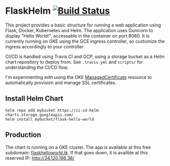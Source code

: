 # FlaskHelm [![Build Status](https://travis-ci.com/arjungopisetty/FlaskHelm.svg?branch=master)](https://travis-ci.com/arjungopisetty/FlaskHelm)

This project provides a basic structure for running a web application using Flask, Docker, Kubernetes and Helm. The application uses Gunicorn to display "Hello World!", accessable in the container on port 8080. It is currently running on GKE using the GCE ingress controller, so customize the ingress accordingly to your controller. 

CI/CD is handled using Travis CI and GCP, using a storage bucket as a Helm chart repository to deploy from. See ```.travis.yml``` and  ```scripts/``` for understanding the CI/CD flow.

I'm experimenting with using the GKE [ManagedCertificate](https://github.com/GoogleCloudPlatform/gke-managed-certs) resource to automatically provision and manage SSL certificates.

## Install Helm Chart
```
helm repo add mybucket https://ci-cd-helm-charts.storage.googleapis.com/
helm install mybucket/flask-hello-world
```

## Production
The chart is running on a GKE cluster. The app is available at this free subdomain: [flaskhelloworld.tk](http://flaskhelloworld.tk). If that goes down, it is availble at this reserved IP: http://34.120.196.36/
